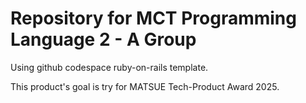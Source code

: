 # Repository for MCT Programming Language 2 - A Group

Using github codespace ruby-on-rails template.

This product's goal is try for MATSUE Tech-Product Award 2025.
